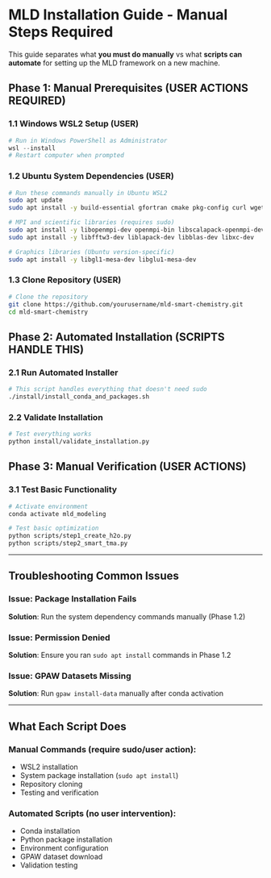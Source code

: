 # MLD Installation Guide - Manual Steps Required

This guide separates what **you must do manually** vs what **scripts can automate** for setting up the MLD framework on a new machine.

## Phase 1: Manual Prerequisites (USER ACTIONS REQUIRED)

### 1.1 Windows WSL2 Setup (USER)
```powershell
# Run in Windows PowerShell as Administrator
wsl --install
# Restart computer when prompted
```

### 1.2 Ubuntu System Dependencies (USER)
```bash
# Run these commands manually in Ubuntu WSL2
sudo apt update
sudo apt install -y build-essential gfortran cmake pkg-config curl wget git python3-dev

# MPI and scientific libraries (requires sudo)
sudo apt install -y libopenmpi-dev openmpi-bin libscalapack-openmpi-dev
sudo apt install -y libfftw3-dev liblapack-dev libblas-dev libxc-dev

# Graphics libraries (Ubuntu version-specific)
sudo apt install -y libgl1-mesa-dev libglu1-mesa-dev
```

### 1.3 Clone Repository (USER)
```bash
# Clone the repository
git clone https://github.com/yourusername/mld-smart-chemistry.git
cd mld-smart-chemistry
```

## Phase 2: Automated Installation (SCRIPTS HANDLE THIS)

### 2.1 Run Automated Installer
```bash
# This script handles everything that doesn't need sudo
./install/install_conda_and_packages.sh
```

### 2.2 Validate Installation
```bash
# Test everything works
python install/validate_installation.py
```

## Phase 3: Manual Verification (USER ACTIONS)

### 3.1 Test Basic Functionality
```bash
# Activate environment
conda activate mld_modeling

# Test basic optimization
python scripts/step1_create_h2o.py
python scripts/step2_smart_tma.py
```

---

## Troubleshooting Common Issues

### Issue: Package Installation Fails
**Solution**: Run the system dependency commands manually (Phase 1.2)

### Issue: Permission Denied
**Solution**: Ensure you ran `sudo apt install` commands in Phase 1.2

### Issue: GPAW Datasets Missing
**Solution**: Run `gpaw install-data` manually after conda activation

---

## What Each Script Does

### Manual Commands (require sudo/user action):
- WSL2 installation
- System package installation (`sudo apt install`)
- Repository cloning
- Testing and verification

### Automated Scripts (no user intervention):
- Conda installation
- Python package installation
- Environment configuration
- GPAW dataset download
- Validation testing